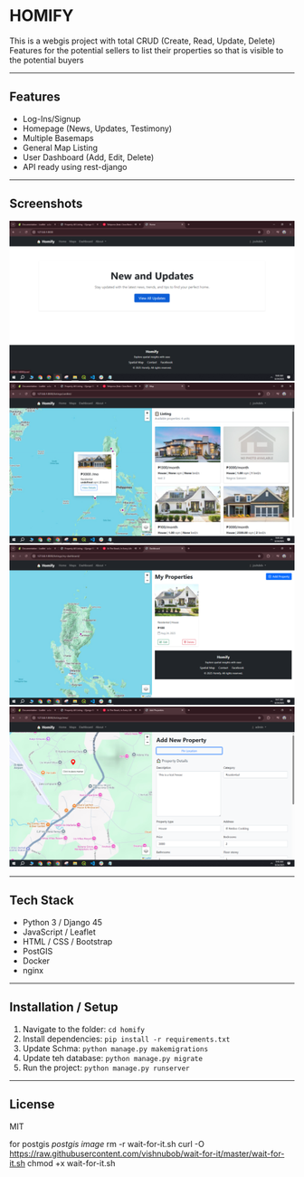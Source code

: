 # HOMIFY

This is a webgis project with total CRUD (Create, Read, Update, Delete) Features for the potential sellers to list their properties so that is visible to the potential buyers

---

## Features
- Log-Ins/Signup
- Homepage (News, Updates, Testimony)
- Multiple Basemaps 
- General Map Listing
- User Dashboard (Add, Edit, Delete)
- API ready using rest-django

---

## Screenshots
![Homepage](homify/static/imgs/6.PNG)
![General Map](homify/static/imgs/7.PNG)
![Dashboard Map](homify/static/imgs/5.PNG)
![Add Property](homify/static/imgs/1.PNG)

---

## Tech Stack
- Python 3 / Django 45
- JavaScript / Leaflet
- HTML / CSS / Bootstrap
- PostGIS
- Docker
- nginx

---

## Installation / Setup
1. Navigate to the folder: `cd homify`
2. Install dependencies: `pip install -r requirements.txt`
3. Update Schma: `python manage.py makemigrations`
4. Update teh database: `python manage.py migrate`
5. Run the project: `python manage.py runserver`

---

## License
MIT

for postgis
*postgis image*
rm -r wait-for-it.sh
curl -O https://raw.githubusercontent.com/vishnubob/wait-for-it/master/wait-for-it.sh
chmod +x wait-for-it.sh


